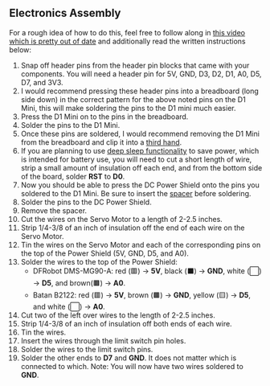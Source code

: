 ## Electronics Assembly
For a rough idea of how to do this, feel free to follow along in [this video which is pretty out of date](https://www.youtube.com/watch?v=D073FX6kdh8) and additionally read the written instructions below:

1. Snap off header pins from the header pin blocks that came with your components. You will need a header pin for 5V, GND, D3, D2, D1, A0, D5, D7, and 3V3.
2. I would recommend pressing these header pins into a breadboard (long side down) in the correct pattern for the above noted pins on the D1 Mini, this will make soldering the pins to the D1 mini much easier.
3. Press the D1 Mini on to the pins in the breadboard.
4. Solder the pins to the D1 Mini.
5. Once these pins are soldered, I would recommend removing the D1 Mini from the breadboard and clip it into a [third hand](https://en.wikipedia.org/wiki/Helping_hand_(tool)).
6. If you are planning to use [deep sleep functionality](https://esphome.io/components/deep_sleep.html) to save power, which is intended for battery use, you will need to cut a short length of wire, strip a small amount of insulation off each end, and from the bottom side of the board, solder **RST** to **D0**.
7. Now you should be able to press the DC Power Shield onto the pins you soldered to the D1 Mini. Be sure to insert the [spacer](https://www.printables.com/model/259295-esp-shield-solder-spacer) before soldering.
8. Solder the pins to the DC Power Shield.
9. Remove the spacer.
10. Cut the wires on the Servo Motor to a length of 2-2.5 inches.
11. Strip 1/4-3/8 of an inch of insulation off the end of each wire on the Servo Motor.
12. Tin the wires on the Servo Motor and each of the corresponding pins on the top of the Power Shield (5V, GND, D5, and A0).
13. Solder the wires to the top of the Power Shield:
    - DFRobot DMS-MG90-A: red (🟥) -> **5V**, black (⬛) -> **GND**, white (⬜) -> **D5**, and brown(🟫) -> **A0**.
    - Batan B2122: red (🟥) -> **5V**, brown (🟫) -> **GND**, yellow (🟨) -> **D5**, and white (⬜) -> **A0**.
14. Cut two of the left over wires to the length of 2-2.5 inches.
15. Strip 1/4-3/8 of an inch of insulation off both ends of each wire.
16. Tin the wires.
17. Insert the wires through the limit switch pin holes.
18. Solder the wires to the limit switch pins.
19. Solder the other ends to **D7** and **GND**. It does not matter which is connected to which. Note: You will now have two wires soldered to **GND**.
